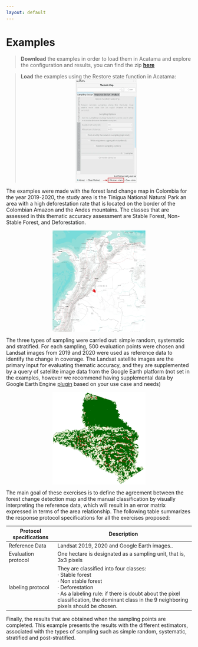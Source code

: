 ```yaml
---
layout: default
---
```


# Examples

> **Download** the examples in order to load them in Acatama and explore the configuration and results, you can find the
> zip [**here**](https://drive.google.com/uc?export=download&id=1dZwaxA67FbhXY9MZ62LNVMqd8ZPpGJeE)

> **Load** the examples using the Restore state function in
> Acatama: <img src="img/restore_state.webp" height="280px" style="margin: auto;display: block;">

The examples were made with the forest land change map in Colombia for the year 2019-2020, the study area is the Tinigua
National Natural Park an area with a high deforestation rate that is located on the border of the Colombian Amazon and
the Andes mountains. The classes that are assessed in this thematic accuracy assessment are Stable Forest, Non-Stable
Forest, and Deforestation.

<img src="img/tinigua_aoi_map.webp" width="50%" style="margin: auto;display: block;">

The three types of sampling were carried out: simple random, systematic and stratified. For each sampling, 500
evaluation points were chosen and Landsat images from 2019 and 2020 were used as reference data to identify the change
in coverage. The Landsat satellite images are the primary input for evaluating thematic accuracy, and they are
supplemented by a query of satellite image data from the Google Earth platform (not set in the examples, however we
recommend having supplemental data by Google Earth Engine [plugin](https://plugins.qgis.org/plugins/ee_plugin/) 
based on your use case and needs)

<img src="img/tinigua_aoi.webp" width="50%" style="margin: auto;display: block;">

The main goal of these exercises is to define the agreement between the forest change detection map and the manual
classification by visually interpreting the reference data, which will result in an error matrix expressed in terms
of the area relationship. The following table summarizes the response protocol specifications for all the exercises
proposed:

| Protocol specifications | Description                                                                                                                                                                                                                                         |
|-------------------------|-----------------------------------------------------------------------------------------------------------------------------------------------------------------------------------------------------------------------------------------------------|
| Reference Data          | Landsat 2019, 2020 and Google Earth images..                                                                                                                                                                                                        |
| Evaluation protocol     | One hectare is designated as a sampling unit, that is, 3x3 pixels                                                                                                                                                                                   |
| labeling protocol       | They are classified into four classes: <br>· Stable forest <br>· Non stable forest <br>· Deforestation <br>· As a labeling rule: if there is doubt about the pixel classification, the dominant class in the 9 neighboring pixels should be chosen. |

Finally, the results that are obtained when the sampling points are completed. This example presents the results with
the different estimators, associated with the types of sampling such as simple random, systematic, stratified and 
post-stratified.
